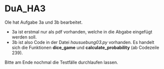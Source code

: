 # DuA_HA3

Ole hat Aufgabe 3a und 3b bearbeitet.
* 3a ist erstmal nur als pdf vorhanden, welche in die Abgabe eingefügt werden soll.
* 3b ist also Code in der Datei *hausuebung03.py* vorhanden. Es handelt sich die Funktionen **dice_game** und **calculate_probability** (ab Codezeile 239).

Bitte am Ende nochmal die Testfälle durchlaufen lassen.